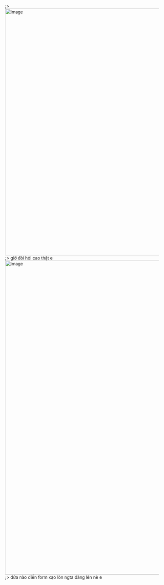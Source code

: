 ;> <img width="1044" height="809" alt="image" src="https://github.com/user-attachments/assets/4063af37-3474-4342-b7ed-79bed4b65472" /><br>
;> giờ đòi hỏi cao thật e<br>
<img width="988" height="1030" alt="image" src="https://github.com/user-attachments/assets/4578e191-73d2-417e-b33d-e352fc0d6942" /><br>
;> đứa nào điền form xạo lòn ngta đăng lên nè e

